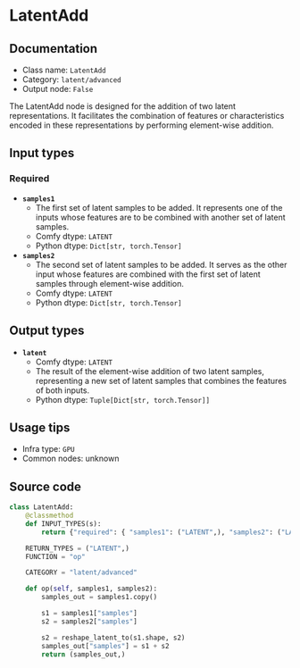# LatentAdd
## Documentation
- Class name: `LatentAdd`
- Category: `latent/advanced`
- Output node: `False`

The LatentAdd node is designed for the addition of two latent representations. It facilitates the combination of features or characteristics encoded in these representations by performing element-wise addition.
## Input types
### Required
- **`samples1`**
    - The first set of latent samples to be added. It represents one of the inputs whose features are to be combined with another set of latent samples.
    - Comfy dtype: `LATENT`
    - Python dtype: `Dict[str, torch.Tensor]`
- **`samples2`**
    - The second set of latent samples to be added. It serves as the other input whose features are combined with the first set of latent samples through element-wise addition.
    - Comfy dtype: `LATENT`
    - Python dtype: `Dict[str, torch.Tensor]`
## Output types
- **`latent`**
    - Comfy dtype: `LATENT`
    - The result of the element-wise addition of two latent samples, representing a new set of latent samples that combines the features of both inputs.
    - Python dtype: `Tuple[Dict[str, torch.Tensor]]`
## Usage tips
- Infra type: `GPU`
- Common nodes: unknown


## Source code
```python
class LatentAdd:
    @classmethod
    def INPUT_TYPES(s):
        return {"required": { "samples1": ("LATENT",), "samples2": ("LATENT",)}}

    RETURN_TYPES = ("LATENT",)
    FUNCTION = "op"

    CATEGORY = "latent/advanced"

    def op(self, samples1, samples2):
        samples_out = samples1.copy()

        s1 = samples1["samples"]
        s2 = samples2["samples"]

        s2 = reshape_latent_to(s1.shape, s2)
        samples_out["samples"] = s1 + s2
        return (samples_out,)

```
